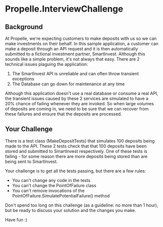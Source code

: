 # Propelle.InterviewChallenge

## Background

At Propelle, we're expecting customers to make deposits with us so we can make investments on their behalf.
In this sample application, a customer can make a deposit through an API request and it is then automatically submitted to a fictional investment partner, SmartInvest.
Although this sounds like a simple problem, it's not always that easy. There are 2 technical issues plaguing the application:

1. The SmartInvest API is unreliable and can often throw transient exceptions
1. The Database can go down for maintenance at any time

Although this application doesn't use a real database or consume a real API, the transient issues caused by these 2 services
are simulated to have a 20% chance of failing whenever they are invoked. So when large volumes of deposits are coming in, we need to be sure that we can
recover from these failures and ensure that the deposits are processed.

## Your Challenge

There is a test class (MakeDepositTests) that simulates 100 deposits being made to the API. These 2 tests check that that
100 deposits have been stored and submitted to SmartInvest respectively. One of these tests is failing - for some reason there are more deposits being
stored than are being sent to SmartInvest.

Your challenge is to get all the tests passing, but there are a few rules:

- You can't change any code in the tests
- You can't change the PointOfFailure class
- You can't remove invocations of the PointOfFailure.SimulatePotentialFailure() method

Don't spend too long on this challenge (as a guideline: no more than 1 hour), but be ready to discuss your solution and the changes you make.

Have fun :)
